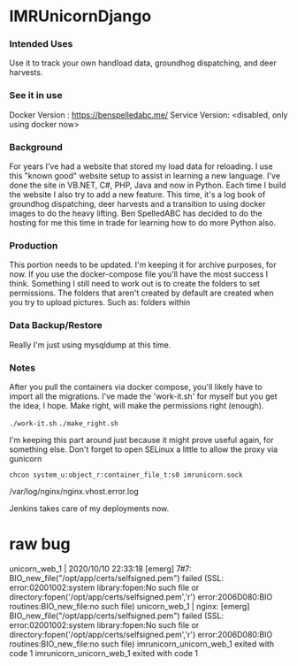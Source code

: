 # IMRUnicornDjango

### Intended Uses
Use it to track your own handload data, groundhog dispatching, and deer harvests.

### See it in use
Docker Version : https://benspelledabc.me/
Service Version: <disabled, only using docker now>

### Background
For years I've had a website that stored my load data for reloading. I use this "known good" website setup to assist in learning a new language. I've done the site in VB.NET, C#, PHP, Java and now in Python. Each time I build the website I also try to add a new feature. This time, it's a log book of groundhog dispatching, deer harvests and a transition to using docker images to do the heavy lifting. Ben SpelledABC has decided to do the hosting for me this time in trade for learning how to do more Python also.

### Production
This portion needs to be updated. I'm keeping it for archive purposes, for now. If you use the docker-compose file you'll have the most success I think. Something I still need to work out is to create the folders to set permissions. The folders that aren't created by default are created when you try to upload pictures. Such as: folders within

### Data Backup/Restore
Really I'm just using mysqldump at this time.

### Notes
After you pull the containers via docker compose, you'll likely have to import all the migrations. I've made the 'work-it.sh' for myself but you get the idea, I hope. Make right, will make the permissions right (enough).

`./work-it.sh`
`./make_right.sh`

I'm keeping this part around just because it might prove useful again, for something else.
Don't forget to open SELinux a little to allow the proxy via gunicorn

`chcon system_u:object_r:container_file_t:s0 imrunicorn.sock`

/var/log/nginx/nginx.vhost.error.log


Jenkins takes care of my deployments now.


# raw bug
unicorn_web_1  | 2020/10/10 22:33:18 [emerg] 7#7: BIO_new_file("/opt/app/certs/selfsigned.pem") failed (SSL: error:02001002:system library:fopen:No such file or directory:fopen('/opt/app/certs/selfsigned.pem','r') error:2006D080:BIO routines:BIO_new_file:no such file)
unicorn_web_1  | nginx: [emerg] BIO_new_file("/opt/app/certs/selfsigned.pem") failed (SSL: error:02001002:system library:fopen:No such file or directory:fopen('/opt/app/certs/selfsigned.pem','r') error:2006D080:BIO routines:BIO_new_file:no such file)
imrunicorn_unicorn_web_1 exited with code 1
imrunicorn_unicorn_web_1 exited with code 1
